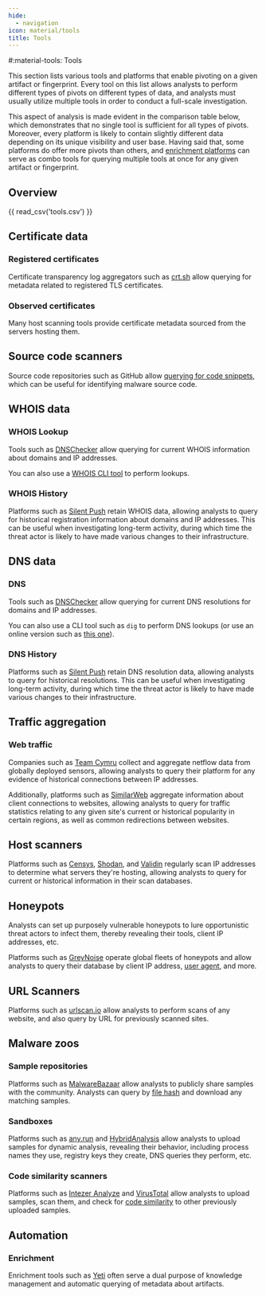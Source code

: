 ```yaml
---
hide:
  - navigation
icon: material/tools
title: Tools
---
```


#:material-tools: Tools

This section lists various tools and platforms that enable pivoting on a given artifact or fingerprint. Every tool on this list allows analysts to perform different types of pivots on different types of data, and analysts must usually utilize multiple tools in order to conduct a full-scale investigation.

This aspect of analysis is made evident in the comparison table below, which demonstrates that no single tool is sufficient for all types of pivots. Moreover, every platform is likely to contain slightly different data depending on its unique visibility and user base. Having said that, some platforms do offer more pivots than others, and [enrichment platforms](/tools/#enrichment) can serve as combo tools for querying multiple tools at once for any given artifact or fingerprint.

## Overview

{{ read_csv('tools.csv') }}

## Certificate data

### Registered certificates

Certificate transparency log aggregators such as [crt.sh](https://crt.sh/) allow querying for metadata related to registered TLS certificates.

### Observed certificates

Many host scanning tools provide certificate metadata sourced from the servers hosting them.

## Source code scanners

Source code repositories such as GitHub allow [querying for code snippets](https://github.com/search), which can be useful for identifying malware source code.

## WHOIS data

### WHOIS Lookup

Tools such as [DNSChecker](https://dnschecker.org/) allow querying for current WHOIS information about domains and IP addresses.

You can also use a [WHOIS CLI tool](https://www.arin.net/resources/registry/whois/rws/cli/) to perform lookups.

### WHOIS History

Platforms such as [Silent Push](https://silentpush.com/) retain WHOIS data, allowing analysts to query for historical registration information about domains and IP addresses. This can be useful when investigating long-term activity, during which time the threat actor is likely to have made various changes to their infrastructure.

## DNS data

### DNS

Tools such as [DNSChecker](https://dnschecker.org/) allow querying for current DNS resolutions for domains and IP addresses.

You can also use a CLI tool such as `dig` to perform DNS lookups (or use an online version such as [this one](https://toolbox.googleapps.com/apps/dig/)).

### DNS History

Platforms such as [Silent Push](https://silentpush.com/) retain DNS resolution data, allowing analysts to query for historical resolutions. This can be useful when investigating long-term activity, during which time the threat actor is likely to have made various changes to their infrastructure.

## Traffic aggregation

### Web traffic

Companies such as [Team Cymru](https://www.team-cymru.com/cyber-threat-hunting-tools) collect and aggregate netflow data from globally deployed sensors, allowing analysts to query their platform for any evidence of historical connections between IP addresses.

Additionally, platforms such as [SimilarWeb](https://www.similarweb.com/) aggregate information about client connections to websites, allowing analysts to query for traffic statistics relating to any given site's current or historical popularity in certain regions, as well as common redirections between websites.

## Host scanners

Platforms such as [Censys](https://search.censys.io/), [Shodan](https://www.shodan.io/), and [Validin](https://www.validin.com/) regularly scan IP addresses to determine what servers they're hosting, allowing analysts to query for current or historical information in their scan databases.

## Honeypots

Analysts can set up purposely vulnerable honeypots to lure opportunistic threat actors to infect them, thereby revealing their tools, client IP addresses, etc.

Platforms such as [GreyNoise](https://www.greynoise.io/) operate global fleets of honeypots and allow analysts to query their database by client IP address, [user agent](/artifacts/user-agent/), and more.

## URL Scanners

Platforms such as [urlscan.io](https://urlscan.io/) allow analysts to perform scans of any website, and also query by URL for previously scanned sites.

## Malware zoos

### Sample repositories

Platforms such as [MalwareBazaar](https://bazaar.abuse.ch/) allow analysts to publicly share samples with the community. Analysts can query by [file hash](/fingerprints/#file-hash) and download any matching samples.

### Sandboxes

Platforms such as [any.run](https://any.run/) and [HybridAnalysis](https://www.hybrid-analysis.com/) allow analysts to upload samples for dynamic analysis, revealing their behavior, including process names they use, registry keys they create, DNS queries they perform, etc.

### Code similarity scanners

Platforms such as [Intezer Analyze](https://analyze.intezer.com/) and [VirusTotal](https://virustotal.com) allow analysts to upload samples, scan them, and check for [code similarity](/artifacts/sample/#samples-with-code-similarity-to-it) to other previously uploaded samples.

## Automation

### Enrichment

Enrichment tools such as [Yeti](https://yeti-platform.io/) often serve a dual purpose of knowledge management and automatic querying of metadata about artifacts.